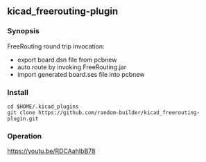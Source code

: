 

## kicad_freerouting-plugin

### Synopsis

FreeRouting round trip invocation:
* export board.dsn file from pcbnew
* auto route by invoking FreeRouting.jar
* import generated board.ses file into pcbnew

### Install

```
cd $HOME/.kicad_plugins
git clone https://github.com/random-builder/kicad_freerouting-plugin.git
```

### Operation

https://youtu.be/RDCAahIbB78
